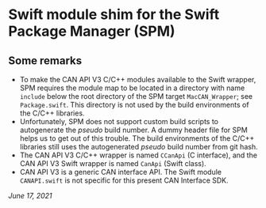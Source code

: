 # Swift module shim for the Swift Package Manager (SPM)

## Some remarks

- To make the CAN API V3 C/C++ modules available to the Swift wrapper, SPM requires the module map to be located in a directory with name `include` below the root directory of the SPM target `MacCAN_Wrapper`; see `Package.swift`.
  This directory is not used by the build environments of the C/C++ libraries.
- Unfortunately, SPM does not support custom build scripts to autogenerate the *pseudo* build number.
  A dummy header file for SPM helps us to get out of this trouble.
  The build environments of the C/C++ libraries still uses the autogenerated  *pseudo* build number from git hash.
- The CAN API V3 C/C++ wrapper is named `CCanApi` (C interface), and
  the CAN API V3 Swift wrapper is named `CanApi` (Swift class).
- CAN API V3 is a generic CAN interface API.
  The Swift module `CANAPI.swift` is not specific for this present CAN Interface SDK.

*June 17, 2021*
